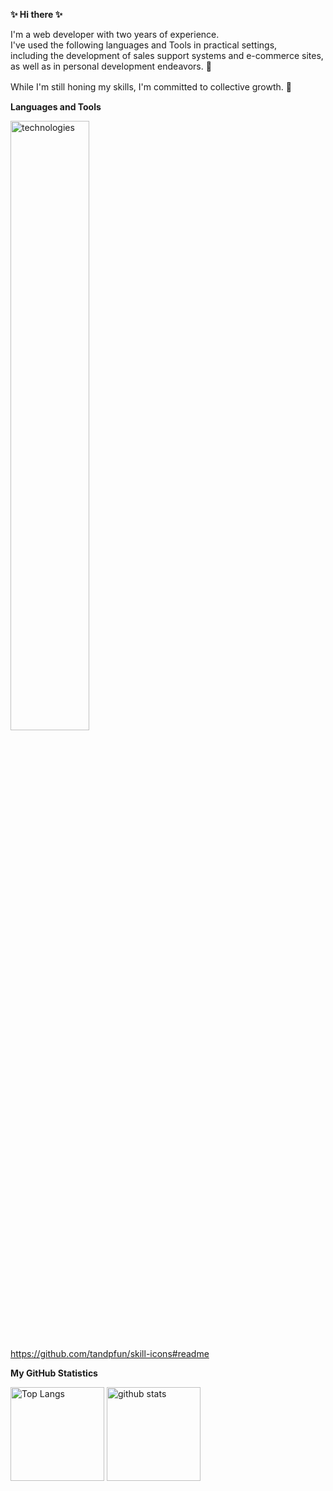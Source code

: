 **✨ Hi there ✨**

I'm a web developer with two years of experience.  
I've used the following languages and Tools in practical settings,  
including the development of sales support systems and e-commerce sites,  
as well as in personal development endeavors. 🏃  

While I'm still honing my skills, I'm committed to collective growth. 🥳　　　

**Languages and Tools**

<img
  alt="technologies"
  width="50%"
  height="50%"
  src="https://skillicons.dev/icons?theme=light&perline=10&i=html,css,sass,js,ts,vue,nuxtjs,react,nextjs,materialui,tailwind,figma,java,kotlin,spring,ruby,rails,go,nestjs,graphql,apollo,mongodb,mysql,postgres,firebase,supabase,aws,netlify,docker,nginx,github,githubactions,gradle,maven,jest,postman,vscode,powershell,linux"
 />

 https://github.com/tandpfun/skill-icons#readme

**My GitHub Statistics**

<p align="left"> 
  <img alt="Top Langs" height="150px" src="https://github-readme-stats.vercel.app/api/top-langs/?username=zksytmkn&layout=compact&show_icons=true&theme=tokyonight" />
  <img alt="github stats" height="150px" src="https://github-readme-stats.vercel.app/api?username=zksytmkn&theme=tokyonight" />
</p>
